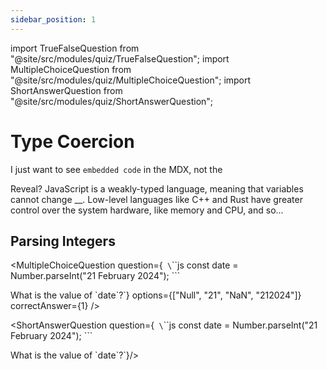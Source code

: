```yaml
---
sidebar_position: 1
---
```


import TrueFalseQuestion from "@site/src/modules/quiz/TrueFalseQuestion";
import MultipleChoiceQuestion from "@site/src/modules/quiz/MultipleChoiceQuestion";
import ShortAnswerQuestion from "@site/src/modules/quiz/ShortAnswerQuestion";

# Type Coercion

I just want to see `embedded code` in the MDX, not the

<TrueFalseQuestion
  question="JavaScript is a strongly-typed language."
  correctAnswer={false}
/>
Reveal?
JavaScript is a weakly-typed language, meaning that variables cannot change __.
Low-level languages like C++ and Rust have greater control over the system hardware, like memory and CPU, and so...

## Parsing Integers

<MultipleChoiceQuestion
  question={`
\`\`\`js
const date = Number.parseInt("21 February 2024");
\`\`\`

What is the value of \`date\`?`}
  options={["Null", "21", "NaN", "212024"]}
  correctAnswer={1}
/>

<ShortAnswerQuestion   question={`
\`\`\`js
const date = Number.parseInt("21 February 2024");
\`\`\`

What is the value of \`date\`?`}/>